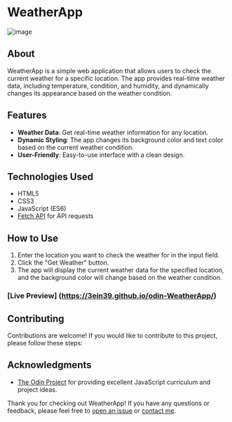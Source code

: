 # WeatherApp

![image](https://github.com/3ein39/odin-WeatherApp/assets/37001450/09b1ff70-fcab-406e-9d89-1368202fc2fb)

## About

WeatherApp is a simple web application that allows users to check the current weather for a specific location. The app provides real-time weather data, including temperature, condition, and humidity, and dynamically changes its appearance based on the weather condition.

## Features

- **Weather Data**: Get real-time weather information for any location.
- **Dynamic Styling**: The app changes its background color and text color based on the current weather condition.
- **User-Friendly**: Easy-to-use interface with a clean design.

## Technologies Used

- HTML5
- CSS3
- JavaScript (ES6)
- [Fetch API](https://developer.mozilla.org/en-US/docs/Web/API/Fetch_API) for API requests

## How to Use

1. Enter the location you want to check the weather for in the input field.
2. Click the "Get Weather" button.
3. The app will display the current weather data for the specified location, and the background color will change based on the weather condition.

### [Live Preview] (https://3ein39.github.io/odin-WeatherApp/)

## Contributing

Contributions are welcome! If you would like to contribute to this project, please follow these steps:

## Acknowledgments

- [The Odin Project](https://www.theodinproject.com/) for providing excellent JavaScript curriculum and project ideas.

Thank you for checking out WeatherApp! If you have any questions or feedback, please feel free to [open an issue](https://github.com/3ein39/odin-WeatherApp/issues) or [contact me](https://github.com/3ein39).
